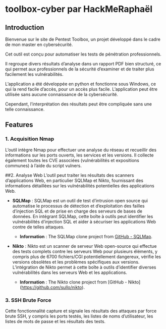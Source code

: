# toolbox-cyber par HackMeRaphaël

## Introduction

Bienvenue sur le site de Pentest Toolbox, un projet développé dans le cadre de mon master en cybersécurité.

Cet outil est conçu pour automatiser les tests de pénétration professionnels.

Il regroupe divers résultats d’analyse dans un rapport PDF bien structuré, ce qui permet aux professionnels de la sécurité d’examiner et de traiter plus facilement les vulnérabilités.

L’application a été développée en python et fonctionne sous Windows, ce qui la rend facile d’accès, pour un accès plus facile. L’application peut être utilisée sans aucune connaissance de la cybersécurité.

Cependant, l’interprétation des résultats peut être compliquée sans une telle connaissance.

## Features

### 1. Acquisition Nmap
L’outil intègre Nmap pour effectuer une analyse du réseau et recueillir des informations sur les ports ouverts, les services et les versions.
Il collecte également toutes les CVE associées (vulnérabilités et expositions communes) à l’aide du script vulners.

##2. Analyse Web
L’outil peut traiter les résultats des scanners d’applications Web, en particulier SQLMap et Nikto, fournissant des informations détaillées sur les vulnérabilités potentielles des applications Web.

- **SQLMap** : SQLMap est un outil de test d’intrusion open source qui automatise le processus de détection et d’exploitation des failles d’injection SQL et de prise en charge des serveurs de bases de données. En intégrant SQLMap, cette boîte à outils peut identifier les vulnérabilités d’injection SQL et aider à sécuriser les applications Web contre de telles attaques.
  - **Information** : The SQLMap clone project from [GitHub - SQLMap](https://github.com/sqlmapproject/sqlmap).
  
- **Nikto** : Nikto est un scanner de serveur Web open-source qui effectue des tests complets contre les serveurs Web pour plusieurs éléments, y compris plus de 6700 fichiers/CGI potentiellement dangereux, vérifie les versions obsolètes et les problèmes spécifiques aux versions. L’intégration de Nikto permet à cette boîte à outils d’identifier diverses vulnérabilités dans les serveurs Web et les applications.
  - **Information** : The Nikto clone project from [GitHub - Nikto] (https://github.com/sullo/nikto).

### 3. SSH Brute Force
Cette fonctionnalité capture et signale les résultats des attaques par force brute SSH, y compris les ports testés, les listes de noms d’utilisateur, les listes de mots de passe et les résultats des tests.
